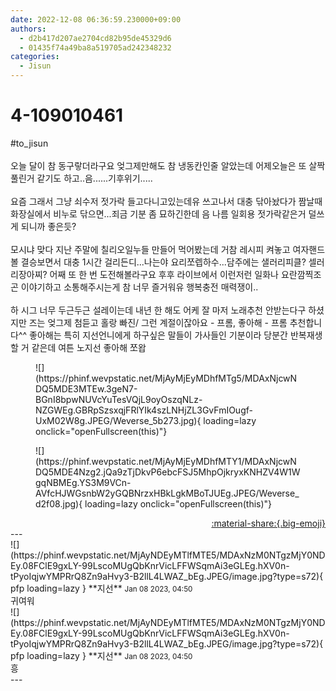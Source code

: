 ```yaml
---
date: 2022-12-08 06:36:59.230000+09:00
authors:
  - d2b417d207ae2704cd82b95de45329d6
  - 01435f74a49ba8a519705ad242348232
categories:
  - Jisun
---
```


# 4-109010461

<div class="post-container" markdown="1">
<div class="content-container md-sidebar__scrollwrap" markdown="1">

\#to_jisun<br><br>오늘 달이 참 동구랗더라구요 엊그제만해도 참 냉동칸인줄 알았는데 어제오늘은 또 살짝 풀린거 같기도 하고..음......기후위기.....<br><br>요즘 그래서 그냥 쇠수저 젓가락 들고다니고있는데유 쓰고나서 대충 닦아놨다가 짬날때 화장실에서 비누로 닦으면...죄금 기분 좀 묘하긴한데 음 나름 일회용 젓가락같은거 덜쓰게 되니까 좋은듯?<br><br>모시냐 맞다 지난 주말에 칠리오일누들 만들어 먹어봤는데 거참 레시피 켜놓고 여자핸드볼 결승보면서 대충 1시간 걸리든디...나는야 요리쪼렙하수...담주에는 샐러리피클? 셀러리장아찌? 어째 또 한 번 도전해볼라구요 후후 라이브에서 이런저런 일화나 요란깜찍조곤 이야기하고 소통해주시는게 참 너무 즐거워유 행복충전 매력쟁이..<br><br>하 시그 너무 두근두근 설레이는데 내년 한 해도 어케 잘 마저 노래추천 안받는다구 하셨지만 즈는 엊그제 첨듣고 홀랑 빠진/ 그런 계절이잖아요 - 프롬, 좋아해 - 프롬 추천합니다^^ 좋아해는 특히 지선언니에게 하구싶은 말들이 가사들인 기분이라 당분간 반복재생 할 거 같은데 여튼 노지선 좋아해 쪼왑<br>
<figure markdown="1">
![](https://phinf.wevpstatic.net/MjAyMjEyMDhfMTg5/MDAxNjcwNDQ5MDE3MTEw.3geN7-BGnI8bpwNUVcYuTesVQjL9oyOszqNLz-NZGWEg.GBRpSzsxqjFRlYIk4szLNHjZL3GvFmIOugf-UxM02W8g.JPEG/Weverse_5b273.jpg){ loading=lazy onclick="openFullscreen(this)"}
</figure>

<figure markdown="1">
![](https://phinf.wevpstatic.net/MjAyMjEyMDhfMTY1/MDAxNjcwNDQ5MDE4Nzg2.jQa9zTjDkvP6ebcFSJ5MhpOjkryxKNHZV4W1WgqNBMEg.YS3M9VCn-AVfcHJWGsnbW2yGQBNrzxHBkLgkMBoTJUEg.JPEG/Weverse_d2f08.jpg){ loading=lazy onclick="openFullscreen(this)"}
</figure>


</div>
</div>

<div style="text-align: right;" markdown="1">
<a href="https://weverse.io/fromis9/fanpost/4-109010461" style="text-align: right;">:material-share:{.big-emoji}</a>
</div>
---

<div class="comments-container md-sidebar__scrollwrap" markdown="1">
<div class="comment" markdown="1">
<div class='id-container' markdown="1">
![](https://phinf.wevpstatic.net/MjAyNDEyMTlfMTE5/MDAxNzM0NTgzMjY0NDEy.08FClE9gxLY-99LscoMUgQbKnrVicLFFWSqmAi3eGLEg.hXV0n-tPyoIqjwYMPRrQ8Zn9aHvy3-B2llL4LWAZ_bEg.JPEG/image.jpg?type=s72){ pfp loading=lazy }
**<span class="artist">지선</span>** <small>Jan 08 2023, 04:50</small><br>
</div>
<div class='comment-body' markdown="1">
귀여워
</div>
</div>
<div class="comment" markdown="1">
<div class='id-container' markdown="1">
![](https://phinf.wevpstatic.net/MjAyNDEyMTlfMTE5/MDAxNzM0NTgzMjY0NDEy.08FClE9gxLY-99LscoMUgQbKnrVicLFFWSqmAi3eGLEg.hXV0n-tPyoIqjwYMPRrQ8Zn9aHvy3-B2llL4LWAZ_bEg.JPEG/image.jpg?type=s72){ pfp loading=lazy }
**<span class="artist">지선</span>** <small>Jan 08 2023, 04:50</small><br>
</div>
<div class='comment-body' markdown="1">
흥
</div>
</div>
</div>
---
